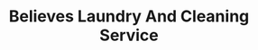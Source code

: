 ---
title: "Believes Laundry And Cleaning Service"
url: /accra/believes-laundry-and-cleaning-service/
shop: laundry
---